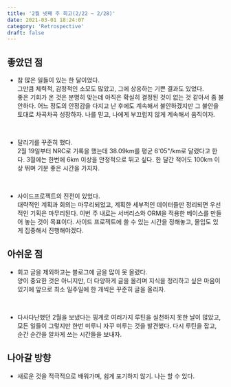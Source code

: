```yaml
---
title: '2월 넷째 주 회고(2/22 ~ 2/28)'
date: 2021-03-01 18:24:07
category: 'Retrospective'
draft: false
---
```

<p>

## 좋았던 점
- 참 많은 일들이 있는 한 달이었다.  
  그만큼 체력적, 감정적인 소모도 많았고, 그에 상응하는 기쁜 결과도 있었다.  
  좋은 기회가 온 것은 분명히 맞는데 아직은 확실히 결정된 것이 없는 것 같아서 좀 불안하다. 어느 정도의 안정감을 다지고 난 후에도 계속해서 불안하겠지만 그 불안을 토대로 차곡차곡 성장하자. 나를 믿고, 나에게 부끄럽지 않게 계속해서 움직이자.

<br />

- 달리기를 꾸준히 했다.  
  2월 19일부터 NRC로 기록을 했는데 38.09km를 평균 6'05"/km로 달렸다고 한다.
  3월에는 한번에 6km 이상을 안정적으로 뛰고 싶다. 한 달간 적어도 100km 이상 뛰며 기분 좋은 시간을 가지자.

<br />

- 사이드프로젝트의 진전이 있었다.  
  대략적인 계획과 회의는 마무리되었고, 계획한 세부적인 데이터들만 정리되면 우선적인 기획은 마무리된다. 이번 주 내로는 서버리스와 ORM을 적용한 베이스를 만들어 놓는 것이 목표이다. 사이드 프로젝트에 쓸 수 있는 시간을 정해놓고, 몰입도 있게 집중해서 진행해야겠다.

## 아쉬운 점
- 회고 글을 제외하고는 블로그에 글을 많이 못 올렸다.  
  양이 중요한 것은 아니지만, 더 다양하게 글을 올리며 지식을 정리하고 싶은 마음이 있기에 앞으로 최소 일주일에 한 개씩은 꾸준히 글을 올리자.

<br />

- 다사다난했던 2월을 보냈다는 핑계로 여러가지 루틴을 실천하지 못한 날이 많았고, 모든 일들이 그렇지만 한번 미루니 자꾸 미루는 것을 발견했다. 다시 루틴을 잡고, 순간 순간을 알차게 쓰는 시간들을 보내자.

## 나아갈 방향
- 새로운 것을 적극적으로 배워가며, 쉽게 포기하지 않기. 나는 할 수 있다.
</p>